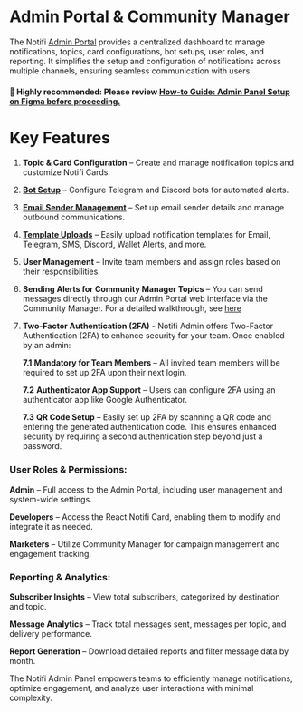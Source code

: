 # Admin Portal & Community Manager

<!--
What to cover: 

- What is Admin Portal for
- How to set up AP 
- How to send test broadcast and directpush

see https://admin.dev.notifi.network/guide
-->

The Notifi [Admin Portal](https://admin.notifi.network) provides a centralized dashboard to manage notifications, topics, card configurations, bot setups, user roles, and reporting. It simplifies the setup and configuration of notifications across multiple channels, ensuring seamless communication with users.

#### 📌 Highly recommended: Please review [How-to Guide: Admin Panel Setup on Figma before proceeding.](https://www.figma.com/proto/EDRHnzmXsLRrmM1VBc57Hw/Notifi-Slides?page-id=3859%3A1161&type=design&node-id=3859-1287&viewport=633%2C494%2C0.12&scaling=min-zoom&starting-point-node-id=3859%3A1287)

# Key Features

1. **Topic & Card Configuration** – Create and manage notification topics and customize Notifi Cards.

2. **[Bot Setup](https://docs.notifi.network/docs/category/setting-up-targets)** – Configure Telegram and Discord bots for automated alerts.

3. **[Email Sender Management](https://docs.notifi.network/docs/target-setup/email-domain)** – Set up email sender details and manage outbound communications.

4. **[Template Uploads](https://docs.notifi.network/docs/styling-your-notifications)** – Easily upload notification templates for Email, Telegram, SMS, Discord, Wallet Alerts, and more.

5. **User Management** – Invite team members and assign roles based on their responsibilities.

6. **Sending Alerts for Community Manager Topics** – You can send messages directly through our Admin Portal web interface via the Community Manager. For a detailed walkthrough, see [here](https://www.figma.com/proto/EDRHnzmXsLRrmM1VBc57Hw/Notifi-Slides?page-id=3859%3A1161&node-id=10175-1378&viewport=643%2C485%2C0.09&scaling=min-zoom&starting-point-node-id=3859%3A1287)

7. **Two-Factor Authentication (2FA)** - Notifi Admin offers Two-Factor Authentication (2FA) to enhance security for your team. Once enabled by an admin:

    **7.1** **Mandatory for Team Members** – All invited team members will be required to set up 2FA upon their next login.

    **7.2** **Authenticator App Support** – Users can configure 2FA using an authenticator app like Google Authenticator.

    **7.3** **QR Code Setup** – Easily set up 2FA by scanning a QR code and entering the generated authentication code.
This ensures enhanced security by requiring a second authentication step beyond just a password.

### User Roles & Permissions:

**Admin** – Full access to the Admin Portal, including user management and system-wide settings.

**Developers** – Access the React Notifi Card, enabling them to modify and integrate it as needed.

**Marketers** – Utilize Community Manager for campaign management and engagement tracking.

### Reporting & Analytics:

**Subscriber Insights** – View total subscribers, categorized by destination and topic.

**Message Analytics** – Track total messages sent, messages per topic, and delivery performance.

**Report Generation** – Download detailed reports and filter message data by month.

The Notifi Admin Panel empowers teams to efficiently manage notifications, optimize engagement, and analyze user interactions with minimal complexity. 



<!-- ### Adding additional users to Admin Portal

Log in to the [Notifi Admin Portal](https://admin.dev.notifi.network/) using the admin email address and password.

Click on **Account Settings** in the left hand navigation bar. Then click on the **Add User** button on the top of the page.

<!-- pic -\->

Input the email address of the new user and select which roles are applicable. A single user can have both Developer and Business roles.

* Developer: User can access the React Card and make changes in that instance.
* Business: User can access Community Manager marketing tooling.

Soon, both Developer and Business roles will have access to notification reporting and metrics in the Admin Portal.

<!-- pic -\->

The new user will get an email invite to access the Admin portal. They can finish creating their account by resetting their password.

### Sending a Test Message

Log in to the [Notifi Admin Portal](https://admin.dev.notifi.network/) using an admin or developer email address and password.

Click on Send Test Messages in the left hand navigation bar.

In the Admin console, add a new topic with Type Broadcast. The Broadcast Id must start with the dappID then two underscores. Since the dappID used is “sampledapp”, the Broadcast Id must start with “sampledapp__”.

<!-- pic -\->

Add a subject, and a body, then click **Send Message**. You should see now see “Message sent successfully!” -->

